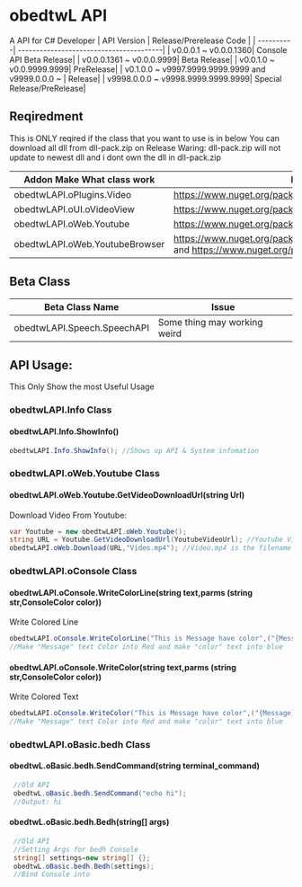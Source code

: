 # obedtwL API
A API for C# Developer
| API Version |  Release/Prerelease Code  |
| ----------| ----------------------------------------|
| v0.0.0.1 ~ v0.0.0.1360| Console API Beta Release|
| v0.0.0.1361 ~ v0.0.0.9999| Beta Release|
| v0.0.1.0 ~ v0.0.9999.9999| PreRelease|
| v0.1.0.0 ~ v9997.9999.9999.9999 and v9999.0.0.0 ~ | Release|
| v9998.0.0.0 ~ v9998.9999.9999.9999| Special Release/PreRelease|

## Reqiredment

This is ONLY reqired if the class that you want to use is in below
You can download all dll from dll-pack.zip on Release
Waring: dll-pack.zip will not update to newest dll and i dont own the dll in dll-pack.zip

| Addon Make What class work |  Link   |
| ----------| ------------------------------------------------|
| obedtwLAPI.oPlugins.Video   | https://www.nuget.org/packages/YoutubeExplode|
| obedtwLAPI.oUI.oVideoView     | https://www.nuget.org/packages/Vlc.DotNet.Forms |
| obedtwLAPI.oWeb.Youtube   | https://www.nuget.org/packages/YoutubeExplode|
| obedtwLAPI.oWeb.YoutubeBrowser   | https://www.nuget.org/packages/Microsoft.Web.WebView2 and https://www.nuget.org/packages/YoutubeExplode|


 ## Beta Class
 | Beta Class Name | Issue |
 |---------|------------------|
 | obedtwLAPI.Speech.SpeechAPI | Some thing may working weird |

 ## API Usage:
 
   This Only Show the most Useful Usage
   
   ### obedtwLAPI.Info Class
   
   #### obedtwLAPI.Info.ShowInfo()
   ```csharp
   obedtwLAPI.Info.ShowInfo(); //Shows up API & System infomation 
```
   ### obedtwLAPI.oWeb.Youtube Class
   
   #### obedtwLAPI.oWeb.Youtube.GetVideoDownloadUrl(string Url)
   Download Video From Youtube:
   
   ```csharp
   var Youtube = new obedtwLAPI.oWeb.Youtube();
   string URL = Youtube.GetVideoDownloadUrl(YoutubeVideoUrl); //Youtube Video URL is the url that you want to get download url
   obedtwLAPI.oWeb.Download(URL,"Video.mp4"); //Video.mp4 is the filename that you want to save
```
 
   ### obedtwLAPI.oConsole Class
   
   #### obedtwLAPI.oConsole.WriteColorLine(string text,parms (string str,ConsoleColor color))
   Write Colored Line
      
   ```csharp
   obedtwLAPI.oConsole.WriteColorLine("This is Message have color",("{Message}",ConsoleColor.Red),("{color}",ConsoleColor.Blue));
   //Make "Message" text Color into Red and make "color" text into blue
```
   #### obedtwLAPI.oConsole.WriteColor(string text,parms (string str,ConsoleColor color))
   Write Colored Text
      
   ```csharp
   obedtwLAPI.oConsole.WriteColor("This is Message have color",("{Message}",ConsoleColor.Red),("{color}",ConsoleColor.Blue));
   //Make "Message" text Color into Red and make "color" text into blue
```
   ### obedtwLAPI.oBasic.bedh Class
   
   #### obedtwL.oBasic.bedh.SendCommand(string terminal_command)
   ```csharp
    //Old API 
    obedtwL.oBasic.bedh.SendCommand("echo hi");
    //Output: hi
```
   #### obedtwL.oBasic.bedh.Bedh(string[] args)
   ```csharp
    //Old API 
    //Setting Args for bedh Console
    string[] settings=new string[] {};
    obedtwL.oBasic.bedh.Bedh(settings);
    //Bind Console into 
```
